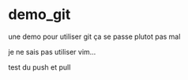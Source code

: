 # demo_git
une demo pour utiliser git
ça se passe plutot pas mal

je ne sais pas utiliser vim...

test du push et pull
